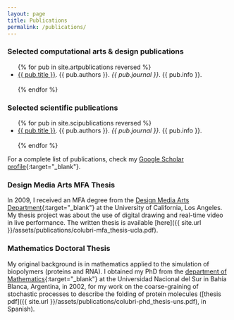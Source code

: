 ```yaml
---
layout: page
title: Publications
permalink: /publications/
---
```


### Selected computational arts & design publications

<ul>
{% for pub in site.artpublications reversed %}
  <li><a href="{{ pub.url | prepend: site.baseurl }}">{{ pub.title }}</a>. {{ pub.authors }}.
  <i>{{ pub.journal }}</i>. {{ pub.info }}.</li><br>
{% endfor %}    
</ul>


### Selected scientific publications

<ul>
{% for pub in site.scipublications reversed %}
  <li><a href="{{ pub.url | prepend: site.baseurl }}">{{ pub.title }}</a>. {{ pub.authors }}.
  <i>{{ pub.journal }}</i>. {{ pub.info }}.</li><br>
{% endfor %}    
</ul>

For a complete list of publications, check my [Google Scholar profile](https://scholar.google.com/citations?user=wvvJioMAAAAJ&hl=en){:target="_blank"}.


### Design Media Arts MFA Thesis

In 2009, I received an MFA degree from the [Design Media Arts Department](https://dma.ucla.edu/){:target="_blank"} at the University of California, Los Angeles. My thesis project was about the use of digital drawing and real-time video in live performance. The written thesis is available [here]({{ site.url }}/assets/publications/colubri-mfa_thesis-ucla.pdf).


### Mathematics Doctoral Thesis

My original background is in mathematics applied to the simulation of biopolymers (proteins and RNA). I obtained my PhD from the [department of Mathematics](https://www.matematica.uns.edu.ar/default.php){:target="_blank"} at the Universidad Nacional del Sur in Bahía Blanca, Argentina, in 2002, for my work on the coarse-graining of stochastic processes to describe the folding of protein molecules ([thesis pdf]({{ site.url }}/assets/publications/colubri-phd_thesis-uns.pdf), in Spanish).
